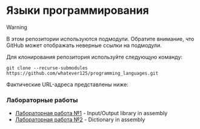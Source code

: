 # Языки программирования

> [!WARNING]
> В этом репозитории используются подмодули. Обратите внимание, что GitHub может отображать неверные ссылки на подмодули.
> 
> Для клонирования репозитория используйте следующую команду:
> ```
> git clone --recurse-submodules https://github.com/whatever125/programming_languages.git
> ```
>
> Фактические URL-адреса представлены ниже:

### Лабораторные работы

- [Лабораторная работа №1](https://gitlab.se.ifmo.ru/whatever125/assignment-1-io-library.git) - Input/Output library in assembly
- [Лабораторная работа №2](https://gitlab.se.ifmo.ru/whatever125/assignment-2-dictionary.git) - Dictionary in assembly
